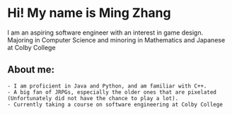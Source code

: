 # Hi! My name is Ming Zhang
I am an aspiring software engineer with an interest in game design.
Majoring in Computer Science and minoring in Mathematics and Japanese at Colby College

## About me:
    - I am proficient in Java and Python, and am familiar with C++.
    - A big fan of JRPGs, especially the older ones that are pixelated (Unfortunately did not have the chance to play a lot).
    - Currently taking a course on software engineering at Colby College
